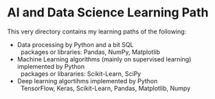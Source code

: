 # AI and Data Science Learning Path
This very directory contains my learning paths of the following: 
- Data processing by Python and a bit SQL \
&nbsp; packages or libraries: Pandas, NumPy, Matplotlib
- Machine Learning algorithms (mainly on supervised learning) implemented by Python \
&nbsp; packages or libararies: Scikit-Learn, SciPy
- Deep learning algortihms implemented by Python \
&nbsp; TensorFlow, Keras, Scikit-Learn, Pandas, Matplotlib, Numpy 
